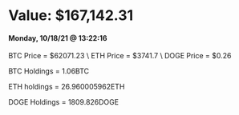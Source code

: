 # Value: $167,142.31

#### Monday, 10/18/21 @ 13:22:16 

BTC Price = $62071.23
\ ETH Price = $3741.7
\ DOGE Price = $0.26


BTC Holdings = 1.06BTC

 ETH holdings = 26.960005962ETH

 DOGE Holdings = 1809.826DOGE

